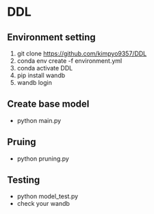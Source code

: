 # DDL

## Environment setting
1. git clone https://github.com/kimpyo9357/DDL
2. conda env create -f environment.yml
3. conda activate DDL
4. pip install wandb
5. wandb login

## Create base model
- python main.py

## Pruing
- python pruning.py

## Testing
- python model_test.py
- check your wandb
